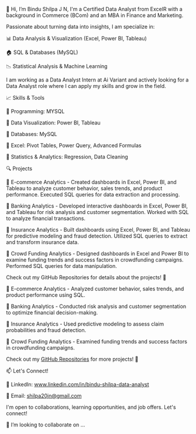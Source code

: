  👋 Hi, I’m Bindu Shilpa J N, I'm a Certified Data Analyst from ExcelR with a background in Commerce (BCom) and an MBA in Finance and Marketing.
  
  Passionate about turning data into insights, I am specialize in:
  
📊 Data Analysis & Visualization (Excel, Power BI, Tableau)

🏠 SQL & Databases (MySQL)

📉 Statistical Analysis & Machine Learning

  I am working as a  Data Analyst Intern at Ai Variant and actively looking for a Data Analyst role where I can apply my skills and grow in the field.

📈 Skills & Tools

🔹 Programming: MYSQL

🔹 Data Visualization: Power BI, Tableau

🔹 Databases: MySQL

🔹 Excel: Pivot Tables, Power Query, Advanced Formulas

🔹 Statistics & Analytics: Regression, Data Cleaning 

🔍 Projects 

🔹 E-commerce Analytics - Created dashboards in Excel, Power BI, and Tableau to analyze customer behavior, sales trends, and product performance. 
                          Executed SQL queries for data extraction and processing.
                          
🔹 Banking Analytics -    Developed interactive dashboards in Excel, Power BI, and Tableau for risk analysis and customer segmentation. Worked with SQL to analyze financial transactions.

🔹 Insurance Analytics -  Built dashboards using Excel, Power BI, and Tableau for predictive modeling and fraud detection. Utilized SQL queries to extract and transform insurance data.

🔹 Crowd Funding Analytics - Designed dashboards in Excel and Power BI to examine funding trends and success factors in crowdfunding campaigns. 
                             Performed SQL queries for data manipulation.

Check out my GitHub Repositories for details about the projects! 🚀 

🔹 E-commerce Analytics - Analyzed customer behavior, sales trends, and product performance using SQL. 

🔹 Banking Analytics - Conducted risk analysis and customer segmentation to optimize financial decision-making. 

🔹 Insurance Analytics - Used predictive modeling to assess claim probabilities and fraud detection.

🔹 Crowd Funding Analytics - Examined funding trends and success factors in crowdfunding campaigns.

Check out my [GitHub Repositories](https://github.com/shilpa20jn?tab=repositories) for more projects! 🚀

📫 Let's Connect!

🔗 LinkedIn: www.linkedin.com/in/bindu-shilpa-data-analyst

📧 Email: shilpa20jn@gmail.com

I'm open to collaborations, learning opportunities, and job offers. Let's connect!

💞️ I’m looking to collaborate on ...


<!---
shilpa20jn/shilpa20jn is a ✨ special ✨ repository because its `README.md` (this file) appears on your GitHub profile.
You can click the Preview link to take a look at your changes.
--->
